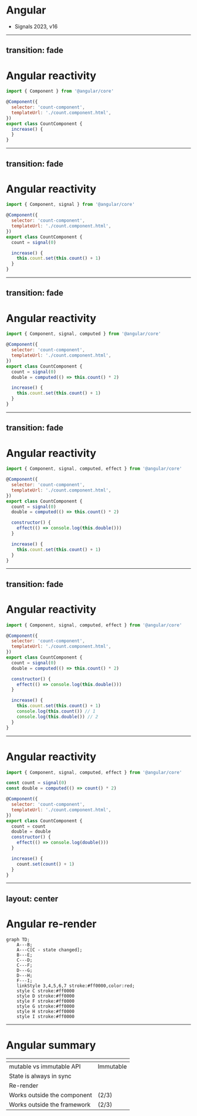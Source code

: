 # Angular

- Signals 2023, v16

<logos-angular-icon class="text-9xl scale-200 translate-x-3em translate-y-60px" />

---
transition: fade
---

# Angular reactivity
 
```js
import { Component } from '@angular/core'

@Component({
  selector: 'count-component',
  templateUrl: './count.component.html',
})
export class CountComponent {
  increase() {
  }
}
```

---
transition: fade
---

# Angular reactivity
 
```js {1,8,11}
import { Component, signal } from '@angular/core'

@Component({
  selector: 'count-component',
  templateUrl: './count.component.html',
})
export class CountComponent {
  count = signal(0)

  increase() {
    this.count.set(this.count() + 1)
  }
}
```

---
transition: fade
---

# Angular reactivity
 
```js {1,9}
import { Component, signal, computed } from '@angular/core'

@Component({
  selector: 'count-component',
  templateUrl: './count.component.html',
})
export class CountComponent {
  count = signal(0)
  double = computed(() => this.count() * 2)

  increase() {
    this.count.set(this.count() + 1)
  }
}
```

---
transition: fade
---

# Angular reactivity
 
```js {1,11-13}
import { Component, signal, computed, effect } from '@angular/core'

@Component({
  selector: 'count-component',
  templateUrl: './count.component.html',
})
export class CountComponent {
  count = signal(0)
  double = computed(() => this.count() * 2)

  constructor() {
    effect(() => console.log(this.double()))
  }

  increase() {
    this.count.set(this.count() + 1)
  }
}
```

---
transition: fade
---

# Angular reactivity
 
```js {16-18}
import { Component, signal, computed, effect } from '@angular/core'

@Component({
  selector: 'count-component',
  templateUrl: './count.component.html',
})
export class CountComponent {
  count = signal(0)
  double = computed(() => this.count() * 2)

  constructor() {
    effect(() => console.log(this.double()))
  }

  increase() {
    this.count.set(this.count() + 1)
    console.log(this.count()) // 1
    console.log(this.double()) // 2
  }
}
```

---

# Angular reactivity
 
```js {3,4,11-15}
import { Component, signal, computed, effect } from '@angular/core'

const count = signal(0)
const double = computed(() => count() * 2)

@Component({
  selector: 'count-component',
  templateUrl: './count.component.html',
})
export class CountComponent {
  count = count
  double = double
  constructor() {
    effect(() => console.log(double()))
  }

  increase() {
    count.set(count() + 1)
  }
}
```

---
layout: center
---

# Angular re-render

```mermaid
graph TD;
    A---B;
    A---C[C - state changed];
    B---E;
    C---D;
    C---F;
    D---G;
    D---H;
    F---I;
    linkStyle 3,4,5,6,7 stroke:#ff0000,color:red;
    style C stroke:#ff0000
    style D stroke:#ff0000
    style F stroke:#ff0000
    style G stroke:#ff0000
    style H stroke:#ff0000
    style I stroke:#ff0000
```

---

# Angular summary

|                                            | <logos-angular-icon class="text-5xl"/>                                |
| ------------------------------------------ | --------------------------------------------------------------------- |
| mutable vs immutable API                   | <span v-click>Immutable</span>                                        |
| State is always in sync                    | <emojione-white-heavy-check-mark v-click class="text-2xl"/>           |
| Re-render                                  | <noto-deciduous-tree v-click class="text-2xl"/>                       |
| Works outside the component                | <span v-click><openmoji-palm-down-hand class="text-2xl"/>(2/3)</span> |
| Works outside the framework                | <span v-click><openmoji-palm-down-hand class="text-2xl"/>(2/3)</span> |

<!--
effect() can only be used within an injection context
-->
